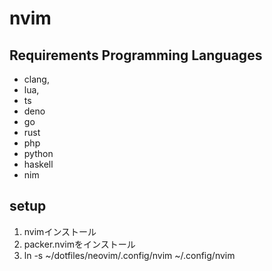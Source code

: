 # nvim
## Requirements Programming Languages
* clang,
* lua,
* ts
* deno
* go
* rust
* php
* python
* haskell
* nim

## setup
1. nvimインストール
2. packer.nvimをインストール
3. ln -s ~/dotfiles/neovim/.config/nvim ~/.config/nvim
